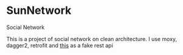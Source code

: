 # SunNetwork
Social Network

This is a project of social network on clean architecture.
I use moxy, dagger2, retrofit and [this] as a fake rest api 

[this]: <http://jsonplaceholder.typicode.com/>
